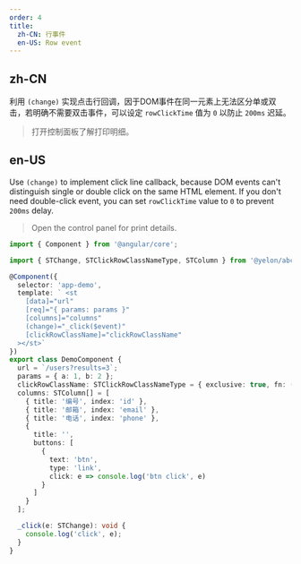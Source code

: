 ```yaml
---
order: 4
title:
  zh-CN: 行事件
  en-US: Row event
---
```


## zh-CN

利用 `(change)` 实现点击行回调，因于DOM事件在同一元素上无法区分单或双击，若明确不需要双击事件，可以设定 `rowClickTime` 值为 `0` 以防止 `200ms` 迟延。

> 打开控制面板了解打印明细。

## en-US

Use `(change)` to implement click line callback, because DOM events can't distinguish single or double click on the same HTML element. If you don't need double-click event, you can set `rowClickTime` value to `0` to prevent `200ms` delay.

> Open the control panel for print details.

```ts
import { Component } from '@angular/core';

import { STChange, STClickRowClassNameType, STColumn } from '@yelon/abc/st';

@Component({
  selector: 'app-demo',
  template: ` <st
    [data]="url"
    [req]="{ params: params }"
    [columns]="columns"
    (change)="_click($event)"
    [clickRowClassName]="clickRowClassName"
  ></st>`
})
export class DemoComponent {
  url = `/users?results=3`;
  params = { a: 1, b: 2 };
  clickRowClassName: STClickRowClassNameType = { exclusive: true, fn: () => 'text-error' };
  columns: STColumn[] = [
    { title: '编号', index: 'id' },
    { title: '邮箱', index: 'email' },
    { title: '电话', index: 'phone' },
    {
      title: '',
      buttons: [
        {
          text: 'btn',
          type: 'link',
          click: e => console.log('btn click', e)
        }
      ]
    }
  ];

  _click(e: STChange): void {
    console.log('click', e);
  }
}
```
